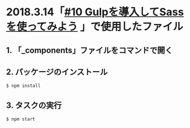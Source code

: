 # 2018.3.14「[#10 Gulpを導入してSassを使ってみよう](https://www.facebook.com/events/1734798143264483/) 」で使用したファイル

## 1. 「_components」ファイルをコマンドで開く

## 2. パッケージのインストール

```
$ npm install
```

## 3. タスクの実行

```
$ npm start
```
